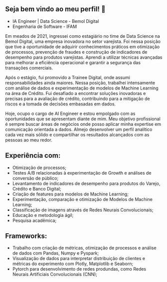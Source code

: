 

## Seja bem vindo ao meu perfil! :wave:
* IA Engineer | Data Science - Bemol Digital
* Engenharia de Software - IFAM

Em meados de 2021, ingressei como estagiário no time de Data Science na Bemol Digital, uma empresa inovadora no setor varejista. Foi nessa posição que tive a oportunidade de adquirir conhecimentos práticos em otimização de processos, prevenção de fraudes e construção de indicadores de desempenho para produtos varejistas. Aprendi a utilizar técnicas avançadas para melhorar a eficiência operacional e garantir a segurança das transações comerciais.

Após o estágio, fui promovido a Trainee Digital, onde assumi responsabilidades ainda maiores. Nessa posição, trabalhei intensamente com análise de dados e experimentação de modelos de Machine Learning na área de Crédito. Fui desafiado a encontrar soluções inovadoras e precisas para a avaliação de crédito, contribuindo para a mitigação de riscos e a tomada de decisões embasadas em dados.

Hoje, ocupo o cargo de AI Engineer e estou empolgado com as oportunidades que se apresentam diante de mim. Meu objetivo profissional é sempre buscar áreas de negócios onde posso aplicar minha expertise em comunicação orientada a dados. Almejo desenvolver um perfil analítico cada vez mais sólido e compartilhar os resultados alcançados com as pessoas ao meu redor.

## Experiência com:
* Otimização de processos;
* Testes A/B relacionadas à experimentação de Growth e análises de conversão de público;
* Levantamento de indicadores de desempenho para produtos do Varejo, Crédito e Banco Digital;
* Criação de features para modelos de Machine Learning;
* Experimentação, comparação e otimização de Modelos de Machine Learning;
* Classificação de imagens através de Redes Neurais Convolucionais;
* Educação e metodologia ágil;
* Pesquisa acadêmica;

## Frameworks:
* Trabalho com criação de métricas, otimização de processos e análise de dados com Pandas, Numpy e Pyspark;
* Visualização de dados para interpretar distribuição de clientes e métricas do experimento com Plotly, Matplotlib e Seaborn;
* Pytorch para desenvolvimento de redes produndas, como Redes Neurais Artificiais Convolucionais (CNN);


